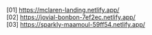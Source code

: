 [01] https://mclaren-landing.netlify.app/  
[02] https://jovial-bonbon-7ef2ec.netlify.app/  
[03] https://sparkly-maamoul-59ff54.netlify.app/  

